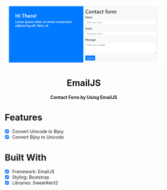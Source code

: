 ![Screenshoot](https://raw.githubusercontent.com/rironib/EmailJS/main/Screenshot.png)

<div align="center">
  <h1>EmailJS</h1>
  <h4>Contact Form by Using EmailJS</h4>
</div>

# Features
- [x] Convert Unicode to Bijoy
- [x] Convert Bijoy to Unicode

# Built With
- [x] Framework: EmailJS
- [x] Styling: Bootstrap
- [x] Libraries: SweetAlert2
